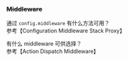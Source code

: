### ~~Middleware~~

通过 `config.middleware` 有什么方法可用？<br>
参考【Configuration Middleware Stack Proxy】

有什么 middleware 可供选择？<br>
参考【Action Dispatch Middleware】

